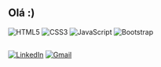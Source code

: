 ## Olá :)
![HTML5](https://img.shields.io/badge/HTML5-E34F26?style=for-the-badge&logo=html5&logoColor=white) ![CSS3](https://img.shields.io/badge/CSS3-1572B6?style=for-the-badge&logo=css3&logoColor=white) ![JavaScript](https://img.shields.io/badge/JavaScript-F7DF1E?style=for-the-badge&logo=javascript&logoColor=black) ![Bootstrap](https://img.shields.io/badge/bootstrap-0D1117?style=for-the-badge&logo=bootstrap&labelColor=0D1117)
##
 [![LinkedIn](https://img.shields.io/badge/LinkedIn-0077B5?style=for-the-badge&logo=linkedin&logoColor=white)](https://www.linkedin.com/in/gabriele-larena-7443872b2/) [![Gmail](https://img.shields.io/badge/-Gmail-%23E4405F?style=for-the-badge&logo=gmail&logoColor=white)](mailto:gabielarena@gmail.com)
